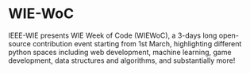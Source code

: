 # WIE-WoC
IEEE-WIE presents WIE Week of Code (WIEWoC), a 3-days long open-source contribution event starting from 1st March, highlighting different python spaces including web development, machine learning, game development, data structures and algorithms, and substantially more!
